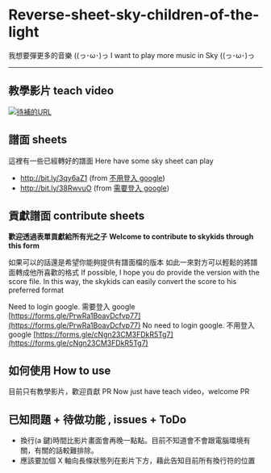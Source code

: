 # Reverse-sheet-sky-children-of-the-light

我想要彈更多的音樂 ((っ･ω･)っ
I want to play more music in Sky ((っ･ω･)っ

---

## 教學影片 teach video

[![待補的URL](http://img.youtube.com/vi/E-ofS-MiVzs/0.jpg)](http://bit.ly/3agGXdu)  

## 譜面 sheets

這裡有一些已經轉好的譜面
Here have some sky sheet can play

- http://bit.ly/3qy6aZ1 (from [不用登入 google](https://forms.gle/q11xptKWeZkbFU687))
- http://bit.ly/38RwvuO (from [需要登入 google](https://forms.gle/cNgn23CM3FDkR5Tg7))

## 貢獻譜面 contribute sheets

**歡迎透過表單貢獻給所有光之子**
**Welcome to contribute to skykids through this form**

如果可以的話還是希望你能夠提供有譜面檔的版本
如此一來對方可以輕鬆的將譜面轉成他所喜歡的格式
If possible, I hope you do provide the version with the score file.
In this way, the skykids can easily convert the score to his preferred format

Need to login google. 需要登入 google
[https://forms.gle/PrwRa1BoavDcfvp77](https://forms.gle/PrwRa1BoavDcfvp77)
No need to login google. 不用登入 google
[https://forms.gle/cNgn23CM3FDkR5Tg7](https://forms.gle/cNgn23CM3FDkR5Tg7)

## 如何使用 How to use

目前只有教學影片，歡迎貢獻 PR
Now just have teach video，welcome PR

## 已知問題 + 待做功能 , issues + ToDo

- 換行(a 鍵)時間比影片畫面會再晚一點點。目前不知道會不會跟電腦環境有關，有關的話較難排除。
- 應該要加個 X 軸向長條狀態列在影片下方，藉此告知目前所有換行符的位置
